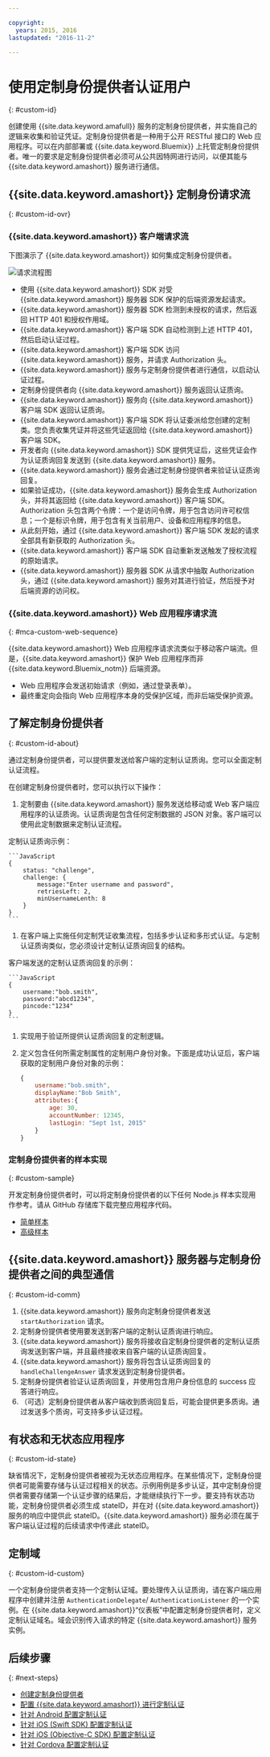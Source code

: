 ```yaml
---

copyright:
  years: 2015, 2016
lastupdated: "2016-11-2"

---
```


# 使用定制身份提供者认证用户
{: #custom-id}


创建使用 {{site.data.keyword.amafull}} 服务的定制身份提供者，并实施自己的逻辑来收集和验证凭证。定制身份提供者是一种用于公开 RESTful 接口的 Web 应用程序。可以在内部部署或 {{site.data.keyword.Bluemix}} 上托管定制身份提供者。唯一的要求是定制身份提供者必须可从公共因特网进行访问，以便其能与 {{site.data.keyword.amashort}} 服务进行通信。

## {{site.data.keyword.amashort}} 定制身份请求流
{: #custom-id-ovr}


### {{site.data.keyword.amashort}} 客户端请求流
 下图演示了 {{site.data.keyword.amashort}} 如何集成定制身份提供者。

![请求流程图](images/mca-sequence-custom.jpg)

* 使用 {{site.data.keyword.amashort}} SDK 对受 {{site.data.keyword.amashort}} 服务器 SDK 保护的后端资源发起请求。
* {{site.data.keyword.amashort}} 服务器 SDK 检测到未授权的请求，然后返回 HTTP 401 和授权作用域。
* {{site.data.keyword.amashort}} 客户端 SDK 自动检测到上述 HTTP 401，然后启动认证过程。
* {{site.data.keyword.amashort}} 客户端 SDK 访问 {{site.data.keyword.amashort}} 服务，并请求 Authorization 头。
* {{site.data.keyword.amashort}} 服务与定制身份提供者进行通信，以启动认证过程。
* 定制身份提供者向 {{site.data.keyword.amashort}} 服务返回认证质询。
* {{site.data.keyword.amashort}} 服务向 {{site.data.keyword.amashort}} 客户端 SDK 返回认证质询。
* {{site.data.keyword.amashort}} 客户端 SDK 将认证委派给您创建的定制类。您负责收集凭证并将这些凭证返回给 {{site.data.keyword.amashort}} 客户端 SDK。
* 开发者向 {{site.data.keyword.amashort}} SDK 提供凭证后，这些凭证会作为认证质询回复发送到 {{site.data.keyword.amashort}} 服务。
* {{site.data.keyword.amashort}} 服务会通过定制身份提供者来验证认证质询回复。
* 如果验证成功，{{site.data.keyword.amashort}} 服务会生成 Authorization 头，并将其返回给 {{site.data.keyword.amashort}} 客户端 SDK。Authorization 头包含两个令牌：一个是访问令牌，用于包含访问许可权信息；一个是标识令牌，用于包含有关当前用户、设备和应用程序的信息。
* 从此刻开始，通过 {{site.data.keyword.amashort}} 客户端 SDK 发起的请求全部具有新获取的 Authorization 头。
* {{site.data.keyword.amashort}} 客户端 SDK 自动重新发送触发了授权流程的原始请求。
* {{site.data.keyword.amashort}} 服务器 SDK 从请求中抽取 Authorization 头，通过 {{site.data.keyword.amashort}} 服务对其进行验证，然后授予对后端资源的访问权。

### {{site.data.keyword.amashort}} Web 应用程序请求流
{: #mca-custom-web-sequence}

{{site.data.keyword.amashort}} Web 应用程序请求流类似于移动客户端流。但是，{{site.data.keyword.amashort}} 保护 Web 应用程序而非 {{site.data.keyword.Bluemix_notm}} 后端资源。

  * Web 应用程序会发送初始请求（例如，通过登录表单）。
  * 最终重定向会指向 Web 应用程序本身的受保护区域，而非后端受保护资源。 

## 了解定制身份提供者
{: #custom-id-about}

通过定制身份提供者，可以提供要发送给客户端的定制认证质询。您可以全面定制认证流程。

在创建定制身份提供者时，您可以执行以下操作：

1. 定制要由 {{site.data.keyword.amashort}} 服务发送给移动或 Web 客户端应用程序的认证质询。认证质询是包含任何定制数据的 JSON 对象。客户端可以使用此定制数据来定制认证流程。

  定制认证质询示例：

	```JavaScript
	{
		status: "challenge",
		challenge: {
			message:"Enter username and password",
			retriesLeft: 2,
			minUsernameLenth: 8
		}
	}
	```

1. 在客户端上实施任何定制凭证收集流程，包括多步认证和多形式认证。与定制认证质询类似，您必须设计定制认证质询回复的结构。

  客户端发送的定制认证质询回复的示例：

	```JavaScript
	{
		username:"bob.smith",
		password:"abcd1234",
		pincode:"1234"
	}
	```
1. 实现用于验证所提供认证质询回复的定制逻辑。

1. 定义包含任何所需定制属性的定制用户身份对象。下面是成功认证后，客户端获取的定制用户身份对象的示例：

	```JavaScript
	{
		username:"bob.smith",
		displayName:"Bob Smith",
		attributes:{
			age: 30,
			accountNumber: 12345,
			lastLogin: "Sept 1st, 2015"
		}
	}
	```

### 定制身份提供者的样本实现
{: #custom-sample}

开发定制身份提供者时，可以将定制身份提供者的以下任何 Node.js 样本实现用作参考。请从 GitHub 存储库下载完整应用程序代码。

 * [简单样本](https://github.com/ibm-bluemix-mobile-services/bms-mca-custom-identity-provider-sample)
 * [高级样本](https://github.com/ibm-bluemix-mobile-services/bms-mca-custom-identity-provider-with-user-management)

## {{site.data.keyword.amashort}} 服务器与定制身份提供者之间的典型通信
{: #custom-id-comm}

1. {{site.data.keyword.amashort}} 服务向定制身份提供者发送 `startAuthorization` 请求。
1. 定制身份提供者使用要发送到客户端的定制认证质询进行响应。
1. {{site.data.keyword.amashort}} 服务将接收自定制身份提供者的定制认证质询发送到客户端，并且最终接收来自客户端的认证质询回复。
1. {{site.data.keyword.amashort}} 服务将包含认证质询回复的 `handleChallengeAnswer` 请求发送到定制身份提供者。
1. 定制身份提供者验证认证质询回复，并使用包含用户身份信息的 success 应答进行响应。
1. （可选）定制身份提供者从客户端收到质询回复后，可能会提供更多质询。通过发送多个质询，可支持多步认证过程。

## 有状态和无状态应用程序
{: #custom-id-state}

缺省情况下，定制身份提供者被视为无状态应用程序。在某些情况下，定制身份提供者可能需要存储与认证过程相关的状态。示例用例是多步认证，其中定制身份提供者需要存储第一个认证步骤的结果后，才能继续执行下一步。要支持有状态功能，定制身份提供者必须生成 stateID，并在对 {{site.data.keyword.amashort}} 服务的响应中提供此 stateID。{{site.data.keyword.amashort}} 服务必须在属于客户端认证过程的后续请求中传递此 stateID。

## 定制域
{: #custom-id-custom}

一个定制身份提供者支持一个定制认证域。要处理传入认证质询，请在客户端应用程序中创建并注册 `AuthenticationDelegate`/	`AuthenticationListener` 的一个实例。在 {{site.data.keyword.amashort}}“仪表板”中配置定制身份提供者时，定义定制认证域名。域会识别传入请求的特定 {{site.data.keyword.amashort}} 服务实例。

## 后续步骤
{: #next-steps}
* [创建定制身份提供者](custom-auth-identity-provider.html)
* [配置 {{site.data.keyword.amashort}} 进行定制认证](custom-auth-config-mca.html)
* [针对 Android 配置定制认证](custom-auth-android.html)
* [针对 iOS (Swift SDK) 配置定制认证](custom-auth-ios-swift-sdk.html)
* [针对 iOS (Objective-C SDK) 配置定制认证](custom-auth-ios.html)
* [针对 Cordova 配置定制认证](custom-auth-cordova.html)

